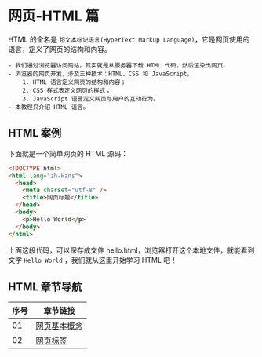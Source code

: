 # 网页-HTML 篇

HTML 的全名是 `超文本标记语言(HyperText Markup Language)`，它是网页使用的语言，定义了网页的结构和内容。

```text
- 我们通过浏览器访问网站，其实就是从服务器下载 HTML 代码，然后渲染出网页。
- 浏览器的网页开发，涉及三种技术：HTML、CSS 和 JavaScript。
    1. HTML 语言定义网页的结构和内容；
    2. CSS 样式表定义网页的样式；
    3. JavaScript 语言定义网页与用户的互动行为。
- 本教程只介绍 HTML 语言。
```

## HTML 案例

下面就是一个简单网页的 HTML 源码：

```html
<!DOCTYPE html>
<html lang="zh-Hans">
  <head>
    <meta charset="utf-8" />
    <title>网页标题</title>
  </head>
  <body>
    <p>Hello World</p>
  </body>
</html>
```

上面这段代码，可以保存成文件 hello.html，浏览器打开这个本地文件，就能看到文字 `Hello World` ，我们就从这里开始学习 HTML 吧！

## HTML 章节导航

| 序号 | 章节链接                             |
| ---- | ------------------------------------ |
| 01   | [网页基本概念](./01-网页基本概念.md) |
| 02   | [网页标签](./02-网页标签.md)         |
